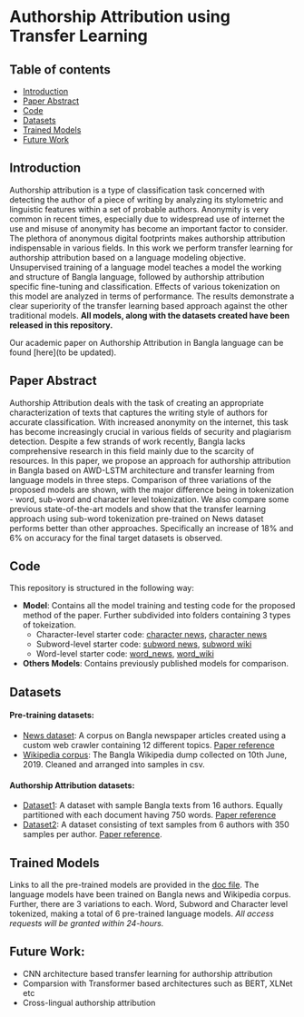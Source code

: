 # Authorship Attribution using Transfer Learning

## Table of contents
- [Introduction](#Introduction)
- [Paper Abstract](#Paper-Abstract)
- [Code](#code)
- [Datasets](#Datasets)
- [Trained Models](#Trained-Models)
- [Future Work](#Future-Work)

## Introduction

Authorship attribution is a type of classification task concerned with detecting the author of a piece of writing by analyzing its stylometric and linguistic features within a set of probable authors. Anonymity is very common in recent times, especially due to widespread use of internet the use and misuse of anonymity has become an important factor to consider. The plethora of anonymous digital footprints makes authorship attribution indispensable in various fields.
In this work we perform transfer learning for authorship attribution based on a language modeling objective. Unsupervised training of a language model teaches a model the working and structure of Bangla language, followed by authorship attribution specific fine-tuning and classification. Effects of various tokenization on this model are analyzed in terms of performance. The results demonstrate a clear superiority of the transfer learning based approach against the other traditional models.
**All models, along with the datasets created have been released in this repository.**

Our academic paper on Authorship Attribution in Bangla language can be found [here](to be updated).

## Paper Abstract
Authorship Attribution deals with the task of creating an appropriate characterization of texts that captures the writing style of authors for accurate classification. With increased anonymity on the internet, this task has become increasingly crucial in various fields of security and plagiarism detection. Despite a few strands of work recently, Bangla lacks comprehensive research in this field mainly due to the scarcity of resources. In this paper, we propose an approach for authorship attribution in Bangla based on AWD-LSTM architecture and transfer learning from language models in three steps. Comparison of three variations of the proposed models are shown, with the major difference being in tokenization - word, sub-word and character level tokenization. We also compare some previous state-of-the-art models and show that the transfer learning approach using sub-word tokenization pre-trained on News dataset performs better than other approaches. Specifically an increase of 18\% and 6\% on accuracy for the final target datasets is observed.

## Code
This repository is structured in the following way:
- **Model**: Contains all the model training and testing code for the proposed method of the paper. Further subdivided into folders containing 3 types of tokeization.
    - Character-level starter code: [character news](https://github.com/tanny411/Authorship-Attribution-using-Transfer-Learning/blob/master/Model/Character-level/character%20news.ipynb), [character news](https://github.com/tanny411/Authorship-Attribution-using-Transfer-Learning/blob/master/Model/Character-level/character%20wiki.ipynb) 
    - Subword-level starter code: [subword news](https://github.com/tanny411/Authorship-Attribution-using-Transfer-Learning/blob/master/Model/Subword-level/subword%20news.ipynb), [subword wiki](https://github.com/tanny411/Authorship-Attribution-using-Transfer-Learning/blob/master/Model/Subword-level/subword%20wiki.ipynb)
    - Word-level starter code: [word_news](https://github.com/tanny411/Authorship-Attribution-using-Transfer-Learning/blob/master/Model/Word-level/word_news.ipynb), [word_wiki](https://github.com/tanny411/Authorship-Attribution-using-Transfer-Learning/blob/master/Model/Word-level/word_wiki.ipynb)
- **Others Models**: Contains previously published models for comparison.

## Datasets
#### Pre-training datasets:
- [News dataset](https://data.mendeley.com/datasets/xp92jxr8wn/1?fbclid=IwAR09nbvU3G4tNoI6zuLoL3FMhvggdE6RuLFOyKMHubrHd7PivLGJeCTch9k): A corpus on Bangla newspaper articles created using a custom web crawler containing 12 different topics. [Paper reference](https://arxiv.org/abs/1911.07613)
- [Wikipedia corpus](https://data.mendeley.com/datasets/3ph3n78fp7/1?fbclid=IwAR2qOFI27mVQoEMdJBUinL0k_zCjzEMpnFk74cKANhil7oKGSgbT_6E8keI): The Bangla Wikipedia dump collected on 10th June, 2019. Cleaned and arranged into samples in csv.

#### Authorship Attribution datasets:
- [Dataset1](https://data.mendeley.com/datasets/6d9jrkgtvv/1?fbclid=IwAR09nbvU3G4tNoI6zuLoL3FMhvggdE6RuLFOyKMHubrHd7PivLGJeCTch9k): A dataset with sample Bangla texts from 16 authors. Equally partitioned with each document having 750 words. [Paper reference](https://arxiv.org/abs/2001.05316)
- [Dataset2](https://data.mendeley.com/datasets/w9wkd7g43f/2?fbclid=IwAR1dHxYWLGGkSTLMncPMXxzkNSTKpOJrtJJTGlufeYeTnLTfevo3RzM-uG4): A dataset consisting of text samples from 6 authors with 350 samples per author. [Paper reference](https://ieeexplore.ieee.org/document/8631977).

## Trained Models
Links to all the pre-trained models are provided in the [doc file](https://docs.google.com/document/d/1S3pVPXNVy_F5wP_TLKSQuideKx8EesjbBT5XHlItJM0/edit?usp=sharing). The language models have been trained on Bangla news and Wikipedia corpus. Further, there are 3 variations to each. Word, Subword and Character level tokenized, making a total of 6 pre-trained language models.
*All access requests will be granted within 24-hours.*

## Future Work:
- CNN architecture based transfer learning for authorship attribution
- Comparsion with Transformer based architectures such as BERT, XLNet etc
- Cross-lingual authorship attribution
